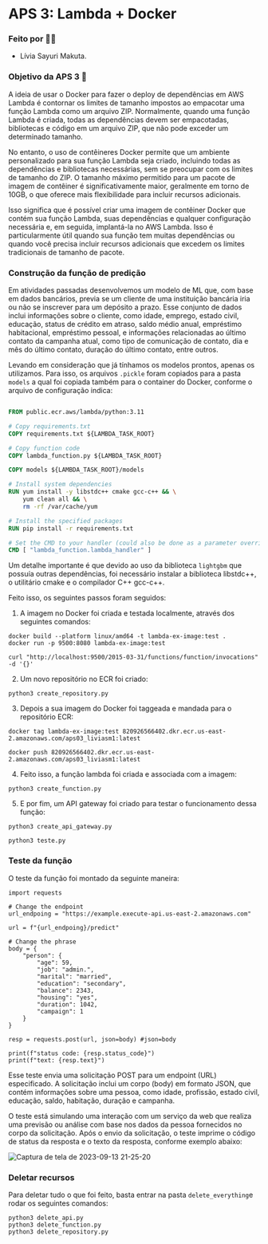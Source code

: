 # APS 3: Lambda + Docker

### Feito por :sassy_woman:

- Lívia Sayuri Makuta.

### Objetivo da APS 3 :round_pushpin:

A ideia de usar o Docker para fazer o deploy de dependências em AWS Lambda é contornar os limites de tamanho impostos ao empacotar uma função Lambda como um arquivo ZIP. Normalmente, quando uma função Lambda é criada, todas as dependências devem ser empacotadas, bibliotecas e código em um arquivo ZIP, que não pode exceder um determinado tamanho.

No entanto, o uso de contêineres Docker permite que um ambiente personalizado para sua função Lambda seja criado, incluindo todas as dependências e bibliotecas necessárias, sem se preocupar com os limites de tamanho do ZIP. O tamanho máximo permitido para um pacote de imagem de contêiner é significativamente maior, geralmente em torno de 10GB, o que oferece mais flexibilidade para incluir recursos adicionais.

Isso significa que é possível criar uma imagem de contêiner Docker que contém sua função Lambda, suas dependências e qualquer configuração necessária e, em seguida, implantá-la no AWS Lambda. Isso é particularmente útil quando sua função tem muitas dependências ou quando você precisa incluir recursos adicionais que excedem os limites tradicionais de tamanho de pacote.


### Construção da função de predição

Em atividades passadas desenvolvemos um modelo de ML que, com base em dados bancários, previa se um cliente de uma instituição bancária iria ou não se inscrever para um depósito a prazo. Esse conjunto de dados inclui informações sobre o cliente, como idade, emprego, estado civil, educação, status de crédito em atraso, saldo médio anual, empréstimo habitacional, empréstimo pessoal, e informações relacionadas ao último contato da campanha atual, como tipo de comunicação de contato, dia e mês do último contato, duração do último contato, entre outros.

Levando em consideração que já tínhamos os modelos prontos, apenas os utilizamos. Para isso, os arquivos `.pickle` foram copiados para a pasta `models` a qual foi copiada também para o container do Docker, conforme o arquivo de configuração indica:

```dockerfile

FROM public.ecr.aws/lambda/python:3.11

# Copy requirements.txt
COPY requirements.txt ${LAMBDA_TASK_ROOT}

# Copy function code
COPY lambda_function.py ${LAMBDA_TASK_ROOT}

COPY models ${LAMBDA_TASK_ROOT}/models

# Install system dependencies
RUN yum install -y libstdc++ cmake gcc-c++ && \
    yum clean all && \
    rm -rf /var/cache/yum

# Install the specified packages
RUN pip install -r requirements.txt

# Set the CMD to your handler (could also be done as a parameter override outside of the Dockerfile)
CMD [ "lambda_function.lambda_handler" ]

```

Um detalhe importante é que devido ao uso da biblioteca `lightgbm` que possuía outras dependências, foi necessário instalar a biblioteca libstdc++, o utilitário cmake e o compilador C++ gcc-c++.


Feito isso, os seguintes passos foram seguidos:

1) A imagem no Docker foi criada e testada localmente, através dos seguintes comandos:

```
docker build --platform linux/amd64 -t lambda-ex-image:test .
docker run -p 9500:8080 lambda-ex-image:test

curl "http://localhost:9500/2015-03-31/functions/function/invocations" -d '{}'

```
2) Um novo repositório no ECR foi criado:

```
python3 create_repository.py

```

3) Depois a sua imagem do Docker foi taggeada e mandada para o repositório ECR:

```
docker tag lambda-ex-image:test 820926566402.dkr.ecr.us-east-2.amazonaws.com/aps03_liviasm1:latest

docker push 820926566402.dkr.ecr.us-east-2.amazonaws.com/aps03_liviasm1:latest
```

4) Feito isso, a função lambda foi criada e associada com a imagem: 
```
python3 create_function.py
```

5) E por fim, um API gateway foi criado para testar o funcionamento dessa função:
```
python3 create_api_gateway.py

python3 teste.py
```

### Teste da função


O teste da função foi montado da seguinte maneira:

```
import requests

# Change the endpoint
url_endpoing = "https://example.execute-api.us-east-2.amazonaws.com"

url = f"{url_endpoing}/predict"

# Change the phrase
body = {
    "person": {
        "age": 59,
        "job": "admin.",
        "marital": "married",
        "education": "secondary",
        "balance": 2343,
        "housing": "yes",
        "duration": 1042,
        "campaign": 1
    }
}

resp = requests.post(url, json=body) #json=body

print(f"status code: {resp.status_code}")
print(f"text: {resp.text}")
```

Esse teste envia uma solicitação POST para um endpoint (URL) especificado. A solicitação inclui um corpo (body) em formato JSON, que contém informações sobre uma pessoa, como idade, profissão, estado civil, educação, saldo, habitação, duração e campanha.

O teste está simulando uma interação com um serviço da web que  realiza uma previsão ou análise com base nos dados da pessoa fornecidos no corpo da solicitação. Após o envio da solicitação, o teste imprime o código de status da resposta e o texto da resposta, conforme exemplo abaixo:

![Captura de tela de 2023-09-13 21-25-20](https://github.com/insper-classroom/23-2-mlops-aps03-Lihsayuri/assets/62647438/bf1cfd01-0939-435e-bf78-b81153b55773)



### Deletar recursos

Para deletar tudo o que foi feito, basta entrar na pasta `delete_everything`e rodar os seguintes comandos:

```
python3 delete_api.py
python3 delete_function.py
python3 delete_repository.py
```
